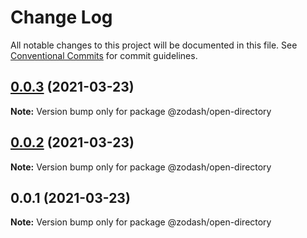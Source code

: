 # Change Log

All notable changes to this project will be documented in this file.
See [Conventional Commits](https://conventionalcommits.org) for commit guidelines.

## [0.0.3](https://github.com/zcorky/zodash/compare/@zodash/open-directory@0.0.2...@zodash/open-directory@0.0.3) (2021-03-23)

**Note:** Version bump only for package @zodash/open-directory





## [0.0.2](https://github.com/zcorky/zodash/compare/@zodash/open-directory@0.0.1...@zodash/open-directory@0.0.2) (2021-03-23)

**Note:** Version bump only for package @zodash/open-directory





## 0.0.1 (2021-03-23)

**Note:** Version bump only for package @zodash/open-directory
